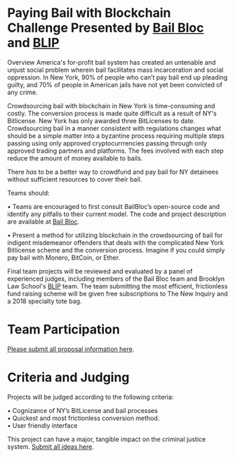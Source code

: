 # Paying Bail with Blockchain Challenge Presented by [Bail Bloc](https://bailbloc.thenewinquiry.com) and [BLIP](https://www.brooklaw.edu/academics/clinicalprogram/blip/aboutblip?)
 
Overview
America's for-profit bail system has created an untenable and unjust social problem wherein bail facilitates mass incarceration and social oppression.  In New York, 90% of people who can’t pay bail end up pleading guilty, and 70% of people in American jails have not yet been convicted of any crime. 
 
Crowdsourcing bail with blockchain in New York is time-consuming and costly. The conversion process is made quite difficult as a result of NY's Bitlicense. New York has only awarded three BitLicenses to date. Crowdsourcing bail in a manner consistent with regulations changes what should be a simple matter into a byzantine process requiring multiple steps passing using only approved cryptocurrrencies passing through only approved trading partners and platforms.  The fees involved with each step reduce the amount of money available to bails.
 
 There <i>has</i> to be a better way to crowdfund and pay bail for NY detainees without sufficient resources to cover their bail.
 
Teams should:

• Teams are encouraged to first consult BailBloc’s open-source code and identify any pitfalls to their current model. The code and project description are available at [Bail Bloc](https://bailbloc.thenewinquiry.com).
 
• Present a method for utilizing blockchain in the crowdsourcing of bail for indigent misdemeanor offenders that deals with the complicated New York Bitlicense scheme and the conversion process. Imagine if you could simply pay bail with Monero, BitCoin, or Ether.

Final team projects will be reviewed and evaluated by a panel of experienced judges, including members of the Bail Bloc team and Brooklyn Law School's [BLIP](https://www.brooklaw.edu/academics/clinicalprogram/blip/aboutblip?) team. The team submitting the most efficient, frictionless fund raising scheme will be given free subscriptions to The New Inquiry and a 2018 specialty tote bag.


# Team Participation

[Please submit all proposal information here](https://goo.gl/forms/fEotLftG3aIMGWqF3).


# Criteria and Judging

Projects will be judged according to the following criteria:

• Cognizance of NY’s BitLicense and bail processes<br/>
• Quickest and most frictionless conversion method.<br/>
• User friendly interface <br/>
 
 
This project can have a major, tangible impact on the criminal justice system. [Submit all ideas here](https://goo.gl/forms/fEotLftG3aIMGWqF3).
